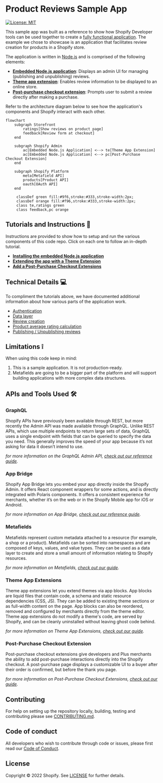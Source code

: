 # Product Reviews Sample App

[![License: MIT](https://img.shields.io/badge/License-MIT-green.svg)](LICENSE.md)

This sample app was built as a reference to show how Shopify Developer tools can be used together to create a [fully functional application](https://shopify.dev/apps/). The example we chose to showcase is an application that facilitates review creation for products in a Shopify store.

The application is written in [Node.js](https://nodejs.org/) and is comprised of the following elements:

- **[Embedded Node.js application](https://shopify.dev/apps/getting-started/create)**: Displays an admin UI for managing (publishing and unpublishing) reviews.
- **[Theme app extension](https://shopify.dev/apps/online-store/theme-app-extensions)**: Enables review information to be displayed to an online store.
- **[Post-purchase checkout extension](https://shopify.dev/apps/checkout/post-purchase)**: Prompts user to submit a review directly after making a purchase.

Refer to the architecture diagram below to see how the application's components and Shopify interact with each other.

```mermaid
flowchart
    subgraph Storefront
        ratings[Show reviews on product page]
        feedback[Review form at checkout]
    end

    subgraph Shopify Admin
        ac[Embedded Node.js Application] <--> te[Theme App Extension]
        ac[Embedded Node.js Application] <--> pc[Post-Purchase Checkout Extension]
    end

    subgraph Shopify Platform
        meta[Metafield API]
        products[Product API]
        oauth[OAuth API]
    end

     classDef green fill:#9f6,stroke:#333,stroke-width:2px;
     classDef orange fill:#f96,stroke:#333,stroke-width:2px;
     class te,ratings green
     class feedback,pc orange
```

## Tutorials and Instructions 📖

Instructions are provided to show how to setup and run the various components of this code repo. Click on each one to follow an in-depth tutorial.

- **[Installing the embedded Node.js application](docs/getting-started.md)**
- **[Extending the app with a Theme Extension](docs/theme-app-extension.md)**
- **[Add a Post-Purchase Checkout Extensions](docs/checkout-extension-post-purchase.md)**

## Technical Details 💻

To compliment the tutorials above, we have documented additional information about how various parts of the application work.

- [Authentication](docs/technical-details/authentication.md)
- [Data layer](docs/technical-details/data-layer.md)
- [Review creation](docs/technical-details/review-creation.md)
- [Product average rating calculation](docs/technical-details/product-average-rating-calc.md)
- [Publishing / Unpublishing reviews](docs/technical-details/publishing-reviews.md)

## Limitations ❕

When using this code keep in mind:

1. This is a sample application. It is not production-ready.
2. Metafields are going to be a bigger part of the platform and will support building applications with more complex data structures.

## APIs and Tools Used 🛠️

### GraphQL

Shopify APIs have previously been available through REST, but more recently the Admin API was made available through GraphQL. Unlike REST APIs, which use multiple endpoints to return large sets of data, GraphQL uses a single endpoint with fields that can be queried to specify the data you need. This generally improves the speed of your app because it’s not asking for data it doesn’t intend to use.

_for more information on the GraphQL Admin API, [check out our reference guide](https://shopify.dev/api/admin-graphql)._

### App Bridge

Shopify App Bridge lets you embed your app directly inside the Shopify Admin. It offers React component wrappers for some actions, and is directly integrated with Polaris components. It offers a consistent experience for merchants, whether it’s on the web or in the Shopify Mobile app for iOS or Android.

_for more information on App Bridge, [check out our reference guide](https://shopify.dev/apps/tools/app-bridge)._

### Metafields

Metafields represent custom metadata attached to a resource (for example, a shop or a product). Metafields can be sorted into namespaces and are composed of keys, values, and value types. They can be used as a data layer to create and store a small amount of information relating to Shopify resources.

_for more information on Metafields, [check out our guide](https://shopify.dev/apps/metafields)._

### Theme App Extensions

Theme app extensions let you extend themes via app blocks. App blocks are liquid files that contain code, a schema and static resource dependencies (CSS, JS). They can be added to existing theme sections or as full-width content on the page. App blocks can also be reordered, removed and configured by merchants directly from the theme editor. Theme app extensions do not modify a theme's code, are served by Shopify, and can be cleanly uninstalled without leaving ghost code behind.

_for more information on Theme App Extensions, [check out our guide](https://shopify.dev/apps/online-store/theme-app-extensions)._

### Post-Purchase Checkout Extension

Post-purchase checkout extensions give developers and Plus merchants the ability to add post-purchase interactions directly into the Shopify checkout. A post-purchase page displays a customizable UI to a buyer after their order is confirmed, but before the thank you page.

_for more information on Post-Purchase Checkout Extensions, [check out our guide](https://shopify.dev/apps/checkout/post-purchase)._

## Contributing

For help on setting up the repository locally, building, testing and contributing please see [CONTRIBUTING.md](CONTRIBUTING.md).

## Code of conduct

All developers who wish to contribute through code or issues, please first read our [Code of Conduct](CODE_OF_CONDUCT.md).

## License

Copyright © 2022 Shopify. See [LICENSE](LICENSE.md) for further details.
